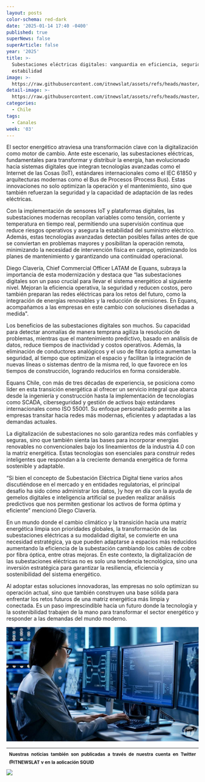 ```yaml
---
layout: posts
color-schema: red-dark
date: '2025-01-14 17:40 -0400'
published: true
superNews: false
superArticle: false
year: '2025'
title: >-
  Subestaciones eléctricas digitales: vanguardia en eficiencia, seguridad y
  estabilidad
image: >-
  https://raw.githubusercontent.com/itnewslat/assets/refs/heads/master/img/540x320/Equans-p.jpg
detail-image: >-
  https://raw.githubusercontent.com/itnewslat/assets/refs/heads/master/img/1024x680/Equans-g.jpg
categories:
  - Chile
tags:
  - Canales
week: '03'
---
```

El sector energético atraviesa una transformación clave con la digitalización como motor de cambio. Ante este escenario, las subestaciones eléctricas, fundamentales para transformar y distribuir la energía, han evolucionado hacia sistemas digitales que integran tecnologías avanzadas como el Internet de las Cosas (IoT), estándares internacionales como el IEC 61850 y arquitecturas modernas como el Bus de Procesos (Process Bus). Estas innovaciones no solo optimizan la operación y el mantenimiento, sino que también refuerzan la seguridad y la capacidad de adaptación de las redes eléctricas.

Con la implementación de sensores IoT y plataformas digitales, las subestaciones modernas recopilan variables como tensión, corriente y temperatura en tiempo real, permitiendo una supervisión continua que reduce riesgos operativos y asegura la estabilidad del suministro eléctrico. Además, estas tecnologías avanzadas detectan posibles fallas antes de que se conviertan en problemas mayores y posibilitan la operación remota, minimizando la necesidad de intervención física en campo, optimizando los planes de mantenimiento y garantizando una continuidad operacional.

Diego Clavería, Chief Commercial Officer LATAM de Equans, subraya la importancia de esta modernización y destaca que “las subestaciones digitales son un paso crucial para llevar el sistema energético al siguiente nivel. Mejoran la eficiencia operativa, la seguridad y reducen costos, pero también preparan las redes eléctricas para los retos del futuro, como la integración de energías renovables y la reducción de emisiones. En Equans, acompañamos a las empresas en este cambio con soluciones diseñadas a medida".

Los beneficios de las subestaciones digitales son muchos. Su capacidad para detectar anomalías de manera temprana agiliza la resolución de problemas, mientras que el mantenimiento predictivo, basado en análisis de datos, reduce tiempos de inactividad y costos operativos. Además, la eliminación de conductores analógicos y el uso de fibra óptica aumentan la seguridad, al tiempo que optimizan el espacio y facilitan la integración de nuevas líneas o sistemas dentro de la misma red, lo que favorece en los tiempos de construcción, logrando reducirlos en forma considerable.

Equans Chile, con más de tres décadas de experiencia, se posiciona como líder en esta transición energética al ofrecer un servicio integral que abarca desde la ingeniería y construcción hasta la implementación de tecnologías como SCADA, ciberseguridad y gestión de activos bajo estándares internacionales como ISO 55001. Su enfoque personalizado permite a las empresas transitar hacia redes más modernas, eficientes y adaptadas a las demandas actuales.

La digitalización de subestaciones no solo garantiza redes más confiables y seguras, sino que también sienta las bases para incorporar energías renovables no convencionales bajo los lineamientos de la industria 4.0 con la matriz energética. Estas tecnologías son esenciales para construir redes inteligentes que respondan a la creciente demanda energética de forma sostenible y adaptable.

“Si bien el concepto de Subestación Eléctrica Digital tiene varios años discutiéndose en el mercado y en entidades regulatorias, el principal desafío ha sido cómo administrar los datos, }y hoy en día con la ayuda de gemelos digitales e inteligencia artificial se pueden realizar análisis predictivos que nos permiten gestionar los activos de forma óptima y eficiente” mencionó Diego Clavería.

En un mundo donde el cambio climático y la transición hacia una matriz energética limpia son prioridades globales, la transformación de las subestaciones eléctricas a su modalidad digital, se convierte en una necesidad estratégica, ya que pueden adaptarse a espacios más reducidos aumentando la eficiencia de la subestación cambiando los cables de cobre por fibra óptica, entre otras mejoras. En este contexto, la digitalización de las subestaciones eléctricas no es solo una tendencia tecnológica, sino una inversión estratégica para garantizar la resiliencia, eficiencia y sostenibilidad del sistema energético.

Al adoptar estas soluciones innovadoras, las empresas no solo optimizan su operación actual, sino que también construyen una base sólida para enfrentar los retos futuros de una matriz energética más limpia y conectada. Es un paso imprescindible hacia un futuro donde la tecnología y la sostenibilidad trabajen de la mano para transformar el sector energético y responder a las demandas del mundo moderno.

![](https://raw.githubusercontent.com/itnewslat/assets/refs/heads/master/img/540x320/Equans-p.jpg)

<table style="height: 42px;" width="569">
<tbody>
<tr>
<td style="text-align: justify;"><sub><strong>Nuestras noticias también son publicadas a través de nuestra cuenta en Twitter <a href="https://twitter.com/itnewslat?lang=es">@ITNEWSLAT</a> y en la aplicación <a href="https://squidapp.co/en/">SQUID</a></strong></sub></td>
</tr>
</tbody>
</table>

<img src="https://tracker.metricool.com/c3po.jpg?hash=56f88a41e39ab42c063cc51676587a04"/>
